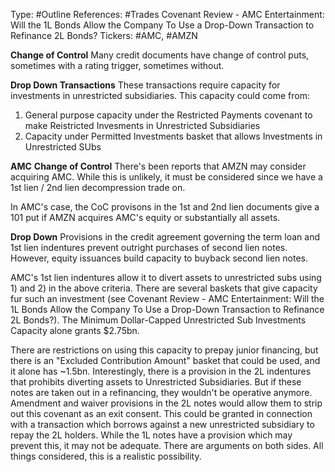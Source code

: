 Type: #Outline 
References: #Trades 
Covenant Review - AMC Entertainment: Will the 1L Bonds Allow the Company To Use a Drop-Down Transaction to Refinance 2L Bonds?
Tickers: #AMC, #AMZN 

**Change of Control**
Many credit documents have change of control puts, sometimes with a rating trigger, sometimes without. 





**Drop Down Transactions**
These transactions require capacity for investments in unrestricted subsidiaries. This capacity could come from:
1) General purpose capacity under the Restricted Payments covenant to make Reistricted Invesments in Unrestricted Subsidiaries
2) Capacity under Permitted Investments basket that allows Investments in Unrestricted SUbs


**AMC**
**Change of Control**
There's been reports that AMZN may consider acquiring AMC. While this is unlikely, it must be considered since we have a 1st lien / 2nd lien decompression trade on.

In AMC's case, the CoC provisons in the 1st and 2nd lien documents give a 101 put if AMZN acquires AMC's equity or substantially all assets. 

**Drop Down**
Provisions in the credit agreement governing the term loan and 1st lien indentures prevent outright purchases of second lien notes. However, equity issuances build capacity to buyback second lien notes. 

AMC's 1st lien indentures allow it to  divert assets to unrestricted subs using 1) and 2) in the above criteria. There are several baskets that give capacity fur such an investment (see Covenant Review - AMC Entertainment: Will the 1L Bonds Allow the Company To Use a Drop-Down Transaction to Refinance 2L Bonds?). The Minimum Dollar-Capped Unrestricted Sub Investments Capacity alone grants $2.75bn.

There are restrictions on using this capacity to prepay junior financing, but there is an "Excluded Contribution Amount" basket that could be used, and it alone has ~1.5bn. Interestingly, there is a provision in the 2L indentures that prohibits diverting assets to Unrestricted Subsidiaries. But if these notes are taken out in a refinancing, they wouldn't be operative anymore. Amendment and waiver provisions in the 2L notes would allow them to strip out this covenant as an exit consent. This could be granted in connection with a transaction which borrows against a new unrestricted subsidiary to repay the 2L holders. While the 1L notes have a provision which may prevent this, it may not be adequate. There are arguments on both sides. All things considered, this is a realistic possibility. 




